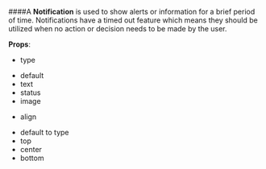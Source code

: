 ####A **Notification** is used to show alerts or information for a brief period of time. Notifications have a timed out feature which means they should be utilized when no action or decision needs to be made by the user.

**Props**:

- type
 * default
 * text
 * status
 * image
- align
 * default to type
 * top
 * center
 * bottom